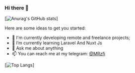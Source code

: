 ### Hi there 👋


[![Anurag's GitHub stats](https://github-readme-stats.vercel.app/api?username=mrzf833&include_all_commits=true&count_private=false)]


Here are some ideas to get you started:

- 🔭 I'm currently developing remote and freelance projects;
- 🌱 I’m currently learning Laravel And Nuxt Js
- 💬 Ask me about anything
- 📫 You can reach me at my telegram: <a href="https://t.me/MRzfi">@MRzfi</a>


[![Top Langs](https://github-readme-stats.vercel.app/api/top-langs/?username=mrzf833)]
